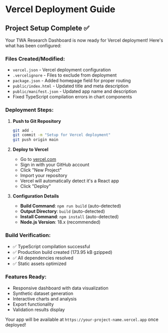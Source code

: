 # Vercel Deployment Guide

## Project Setup Complete ✅

Your TWA Research Dashboard is now ready for Vercel deployment! Here's what has been configured:

### Files Created/Modified:
- `vercel.json` - Vercel deployment configuration
- `.vercelignore` - Files to exclude from deployment
- `package.json` - Added homepage field for proper routing
- `public/index.html` - Updated title and meta description
- `public/manifest.json` - Updated app name and description
- Fixed TypeScript compilation errors in chart components

### Deployment Steps:

1. **Push to Git Repository**
   ```bash
   git add .
   git commit -m "Setup for Vercel deployment"
   git push origin main
   ```

2. **Deploy to Vercel**
   - Go to [vercel.com](https://vercel.com)
   - Sign in with your GitHub account
   - Click "New Project"
   - Import your repository
   - Vercel will automatically detect it's a React app
   - Click "Deploy"

3. **Configuration Details**
   - **Build Command**: `npm run build` (auto-detected)
   - **Output Directory**: `build` (auto-detected)
   - **Install Command**: `npm install` (auto-detected)
   - **Node.js Version**: 18.x (recommended)

### Build Verification:
- ✅ TypeScript compilation successful
- ✅ Production build created (173.95 kB gzipped)
- ✅ All dependencies resolved
- ✅ Static assets optimized

### Features Ready:
- Responsive dashboard with data visualization
- Synthetic dataset generation
- Interactive charts and analysis
- Export functionality
- Validation results display

Your app will be available at `https://your-project-name.vercel.app` once deployed!
